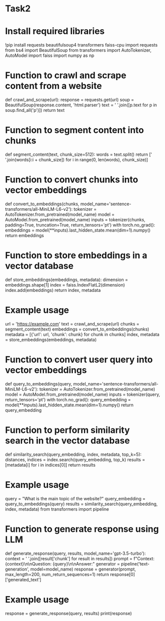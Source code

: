 # Task2
# Install required libraries
!pip install requests beautifulsoup4 transformers faiss-cpu
import requests
from bs4 import BeautifulSoup
from transformers import AutoTokenizer, AutoModel
import faiss
import numpy as np

# Function to crawl and scrape content from a website
def crawl_and_scrape(url):
    response = requests.get(url)
    soup = BeautifulSoup(response.content, 'html.parser')
    text = ' '.join([p.text for p in soup.find_all('p')])
    return text

# Function to segment content into chunks
def segment_content(text, chunk_size=512):
    words = text.split()
    return [' '.join(words[i:i + chunk_size]) for i in range(0, len(words), chunk_size)]

# Function to convert chunks into vector embeddings
def convert_to_embeddings(chunks, model_name='sentence-transformers/all-MiniLM-L6-v2'):
    tokenizer = AutoTokenizer.from_pretrained(model_name)
    model = AutoModel.from_pretrained(model_name)
    inputs = tokenizer(chunks, padding=True, truncation=True, return_tensors='pt')
    with torch.no_grad():
        embeddings = model(**inputs).last_hidden_state.mean(dim=1).numpy()
    return embeddings

# Function to store embeddings in a vector database
def store_embeddings(embeddings, metadata):
    dimension = embeddings.shape[1]
    index = faiss.IndexFlatL2(dimension)
    index.add(embeddings)
    return index, metadata

# Example usage
url = 'https://example.com'
text = crawl_and_scrape(url)
chunks = segment_content(text)
embeddings = convert_to_embeddings(chunks)
metadata = [{'url': url, 'chunk': chunk} for chunk in chunks]
index, metadata = store_embeddings(embeddings, metadata)
# Function to convert user query into vector embeddings
def query_to_embeddings(query, model_name='sentence-transformers/all-MiniLM-L6-v2'):
    tokenizer = AutoTokenizer.from_pretrained(model_name)
    model = AutoModel.from_pretrained(model_name)
    inputs = tokenizer(query, return_tensors='pt')
    with torch.no_grad():
        query_embedding = model(**inputs).last_hidden_state.mean(dim=1).numpy()
    return query_embedding

# Function to perform similarity search in the vector database
def similarity_search(query_embedding, index, metadata, top_k=5):
    distances, indices = index.search(query_embedding, top_k)
    results = [metadata[i] for i in indices[0]]
    return results

# Example usage
query = "What is the main topic of the website?"
query_embedding = query_to_embeddings(query)
results = similarity_search(query_embedding, index, metadata)
from transformers import pipeline

# Function to generate response using LLM
def generate_response(query, results, model_name='gpt-3.5-turbo'):
    context = ' '.join([result['chunk'] for result in results])
    prompt = f"Context: {context}\n\nQuestion: {query}\n\nAnswer:"
    generator = pipeline('text-generation', model=model_name)
    response = generator(prompt, max_length=200, num_return_sequences=1)
    return response[0]['generated_text']

# Example usage
response = generate_response(query, results)
print(response)
